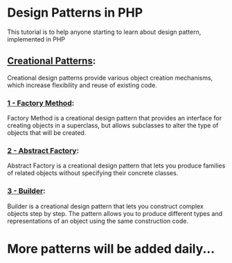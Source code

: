 # Design Patterns in PHP
This tutorial is to help anyone starting to learn about design pattern, implemented in PHP

## [Creational Patterns](https://refactoring.guru/design-patterns/creational-patterns):
Creational design patterns provide various object creation mechanisms, which increase flexibility and reuse of existing code.

### [1 - Factory Method](https://refactoring.guru/design-patterns/factory-method):
Factory Method is a creational design pattern that provides an interface for creating objects in a superclass, but allows subclasses to alter the type of objects that will be created.

### [2 - Abstract Factory](https://refactoring.guru/design-patterns/abstract-factory):
Abstract Factory is a creational design pattern that lets you produce families of related objects without specifying their concrete classes.

### [3 - Builder](https://refactoring.guru/design-patterns/builder):
Builder is a creational design pattern that lets you construct complex objects step by step. The pattern allows you to produce different types and representations of an object using the same construction code.

# More patterns will be added daily...